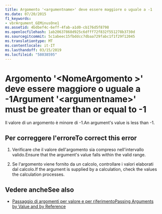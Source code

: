 ```yaml
---
title: Argomento '<argumentname>' deve essere maggiore o uguale a -1
ms.date: 07/20/2015
f1_keywords:
- vbrArgument_GEMinusOne1
ms.assetid: 4bdbef4c-6eff-4fab-a1d0-cb176d5f8798
ms.openlocfilehash: 1ab20637868d925c6dfff72f832f551278b3730d
ms.sourcegitcommit: 5c1abeec15fbddcc7dbaa729fabc1f1f29f12045
ms.translationtype: MT
ms.contentlocale: it-IT
ms.lasthandoff: 03/15/2019
ms.locfileid: "58038595"
---
```

# <a name="argument-argumentname-must-be-greater-than-or-equal-to--1"></a><span data-ttu-id="d0cef-102">Argomento '\<NomeArgomento >' deve essere maggiore o uguale a -1</span><span class="sxs-lookup"><span data-stu-id="d0cef-102">Argument '\<argumentname>' must be greater than or equal to -1</span></span>
<span data-ttu-id="d0cef-103">Il valore di un argomento è minore di -1.</span><span class="sxs-lookup"><span data-stu-id="d0cef-103">An argument's value is less than -1.</span></span>  
  
## <a name="to-correct-this-error"></a><span data-ttu-id="d0cef-104">Per correggere l'errore</span><span class="sxs-lookup"><span data-stu-id="d0cef-104">To correct this error</span></span>  
  
1.  <span data-ttu-id="d0cef-105">Verificare che il valore dell'argomento sia compreso nell'intervallo valido.</span><span class="sxs-lookup"><span data-stu-id="d0cef-105">Ensure that the argument's value falls within the valid range.</span></span>  
  
2.  <span data-ttu-id="d0cef-106">Se l'argomento viene fornito da un calcolo, controllare i valori elaborati dal calcolo.</span><span class="sxs-lookup"><span data-stu-id="d0cef-106">If the argument is supplied by a calculation, check the values the calculation processes.</span></span>  
  
## <a name="see-also"></a><span data-ttu-id="d0cef-107">Vedere anche</span><span class="sxs-lookup"><span data-stu-id="d0cef-107">See also</span></span>

- [<span data-ttu-id="d0cef-108">Passaggio di argomenti per valore e per riferimento</span><span class="sxs-lookup"><span data-stu-id="d0cef-108">Passing Arguments by Value and by Reference</span></span>](../../visual-basic/programming-guide/language-features/procedures/passing-arguments-by-value-and-by-reference.md)
